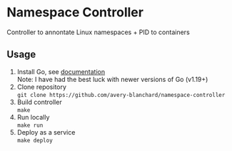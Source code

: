 # Namespace Controller
Controller to annontate Linux namespaces + PID to containers

## Usage 
1. Install Go, see [documentation](https://go.dev/dl/) \
Note: I have had the best luck with newer versions of Go (v1.19+) 
2. Clone repository \
`git clone https://github.com/avery-blanchard/namespace-controller`
3. Build controller \
`make`
4. Run locally \
`make run`
5. Deploy as a service \
`make deploy`

